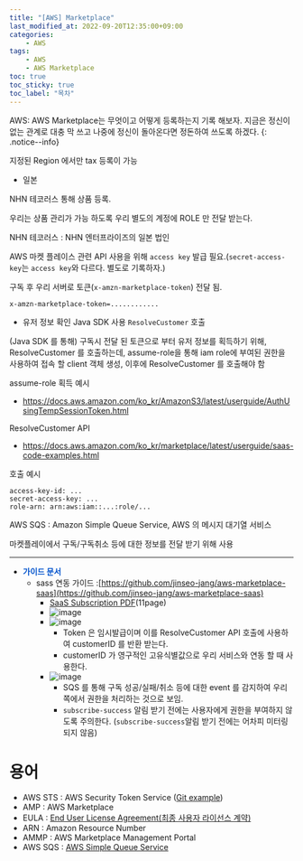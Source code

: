 ```yaml
---
title: "[AWS] Marketplace"
last_modified_at: 2022-09-20T12:35:00+09:00
categories:
    - AWS
tags:
    - AWS
    - AWS Marketplace
toc: true
toc_sticky: true
toc_label: "목차"
---
```


AWS: AWS Marketplace는 무엇이고 어떻게 등록하는지 기록 해보자. 지금은 정신이 없는 관계로 대충 막 쓰고 나중에 정신이 돌아온다면 정돈하여 쓰도록 하겠다.
{: .notice--info}

지정된 Region 에서만 tax 등록이 가능
- 일본

NHN 테코러스 통해 상품 등록.

우리는 상품 관리가 가능 하도록 우리 별도의 계정에 ROLE 만 전달 받는다.

NHN 테코러스
: NHN 엔터프라이즈의 일본 법인


AWS 마켓 플레이스 관련 API 사용을 위해 `access key` 발급 필요.(`secret-access-key`는 `access key`와 다르다. 별도로 기록하자.)

구독 후 우리 서버로 토큰(`x-amzn-marketplace-token`) 전달 됨.

```
x-amzn-marketplace-token=............
```

- 유저 정보 확인
Java SDK 사용 `ResolveCustomer` 호출


(Java SDK 를 통해) 구독시 전달 된 토큰으로 부터 유저 정보를 획득하기 위해, ResolveCustomer 를 호출하는데, assume-role을 통해 iam role에 부여된 권한을 사용하여 접속 할 client 객체 생성, 이후에 ResolveCustomer 를 호출해야 함

assume-role 획득 예시

- https://docs.aws.amazon.com/ko_kr/AmazonS3/latest/userguide/AuthUsingTempSessionToken.html

ResolveCustomer API

- https://docs.aws.amazon.com/ko_kr/marketplace/latest/userguide/saas-code-examples.html

호출 예시

```
access-key-id: ...
secret-access-key: ...
role-arn: arn:aws:iam::...:role/...
```

AWS SQS
: Amazon Simple Queue Service, AWS 의 메시지 대기열 서비스

마켓플레이에서 구독/구독취소 등에 대한 정보를 전달 받기 위해 사용

---

* **<span style="color:#0052cc">가이드 문서</span>**
    * sass 연동 가이드 :[https://github.com/jinseo-jang/aws-marketplace-saas](https://github.com/jinseo-jang/aws-marketplace-saas)
        * [SaaS Subscription PDF](https://awsmp-loadforms.s3.amazonaws.com/AWS+Marketplace+-+SaaS+Integration+Guide.pdf)(11page)
        * ![image](https://user-images.githubusercontent.com/53864640/192408059-0fda69c2-19a4-4055-83cf-98d2a4e16d2d.png)
        * ![image](https://user-images.githubusercontent.com/53864640/192408081-464869ab-0320-4994-86d0-fe126a3939ef.png)
            * Token 은 임시발급이며 이를 ResolveCustomer API 호출에 사용하여 customerID 를 반환 받는다.
            * customerID 가 영구적인 고유식별값으로 우리 서비스와 연동 할 때 사용한다.
        * ![image](https://user-images.githubusercontent.com/53864640/192408116-8cc06ef0-17ab-40e6-a951-16d59c667c22.png)
            * SQS 를 통해 구독 성공/실패/취소 등에 대한 event 를 감지하여 우리쪽에서 권한을 처리하는 것으로 보임.
            * `subscribe-success` 알림 받기 전에는 사용자에게 권한을 부여하지 않도록 주의한다. (`subscribe-success`알림 받기 전에는 어차피 미터링 되지 않음)
# 용어

* AWS STS : AWS Security Token Service ([Git example](https://github.com/awsdocs/aws-doc-sdk-examples/tree/main/gov2/sts))
* AMP : AWS Marketplace
* EULA : [End User License Agreement(최종 사용자 라이선스 계약)](https://d1.awsstatic.com/legal/AWS_ELEMENTAL_EULA/AWS%20ELEMENTAL%20END%20USER%20LICENSE%20AGREEMENT%20KOREAN%202020-10-23.pdf)
* ARN : Amazon Resource Number
* AMMP : AWS Marketplace Management Portal
* AWS SQS : [AWS Simple Queue Service](https://docs.aws.amazon.com/AWSSimpleQueueService/latest/SQSDeveloperGuide/welcome.html)
